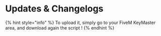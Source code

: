 # Updates & Changelogs

{% hint style="info" %}
To upload it, simply go to your FiveM KeyMaster area, and download again the script !
{% endhint %}
